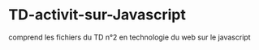 # TD-activit-sur-Javascript
comprend les fichiers du TD n°2 en technologie du web sur le javascript
